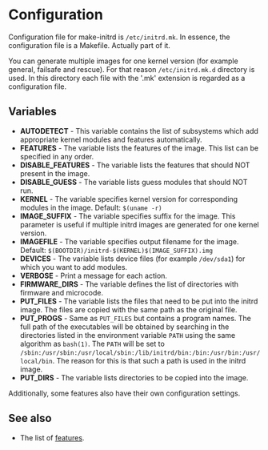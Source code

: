 # Configuration

Configuration file for make-initrd is `/etc/initrd.mk`. In essence,
the configuration file is a Makefile.  Actually part of it.

You can generate multiple images for one kernel version (for example general,
failsafe and rescue). For that reason `/etc/initrd.mk.d` directory is used.
In this directory each file with the '.mk' extension is regarded as
a configuration file.

## Variables

- **AUTODETECT** - This variable contains the list of subsystems which add
  appropriate kernel modules and features automatically.
- **FEATURES** - The variable lists the features of the image. This list can be
  specified in any order.
- **DISABLE_FEATURES** - The variable lists the features that should NOT present
  in the image.
- **DISABLE_GUESS** - The variable lists guess modules that should NOT run.
- **KERNEL** - The variable specifies kernel version for corresponding modules
  in the image. Default: `$(uname -r)`
- **IMAGE_SUFFIX** - The variable specifies suffix for the image. This parameter
  is useful if multiple initrd images are generated for one kernel version.
- **IMAGEFILE** - The variable specifies output filename for the image.
  Default: `$(BOOTDIR)/initrd-$(KERNEL)$(IMAGE_SUFFIX).img`
- **DEVICES** - The variable lists device files (for example `/dev/sda1`) for
  which you want to add modules.
- **VERBOSE** - Print a message for each action.
- **FIRMWARE_DIRS** - The variable defines the list of directories with firmware
  and microcode.
- **PUT_FILES** - The variable lists the files that need to be put into the initrd
  image. The files are copied with the same path as the original file.
- **PUT_PROGS** - Same as `PUT_FILES` but contains a program names. The full path
  of the executables will be obtained by searching in the directories listed in
  the environment variable `PATH` using the same algorithm as `bash(1)`.
  The `PATH` will be set to `/sbin:/usr/sbin:/usr/local/sbin:/lib/initrd/bin:/bin:/usr/bin:/usr/local/bin`.
  The reason for this is that such a path is used in the initrd image.
- **PUT_DIRS** - The variable lists directories to be copied into the image.

Additionally, some features also have their own configuration settings.

## See also

- The list of [features](Features.md).

